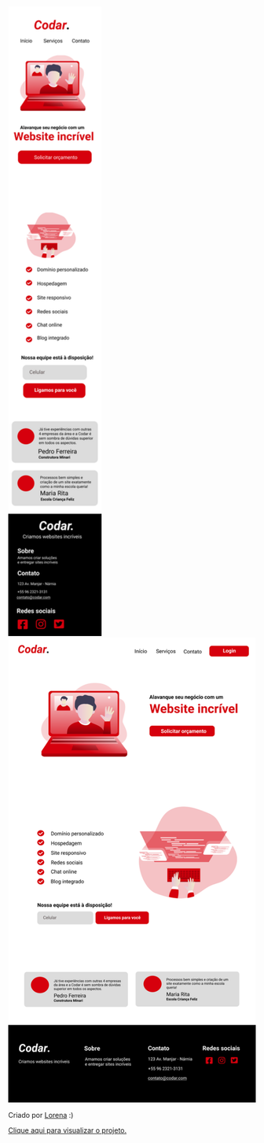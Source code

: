
<img src="design/mobile.png" width="190em"> <img src="design/desktop.png" width="710em">


Criado por  <a href="https://github.com/Lorenalgm">Lorena</a> :)

<a href="https://juliocesarj.github.io/DevChallengeCodar/" target="_blank">Clique aqui para visualizar o projeto.</a>
